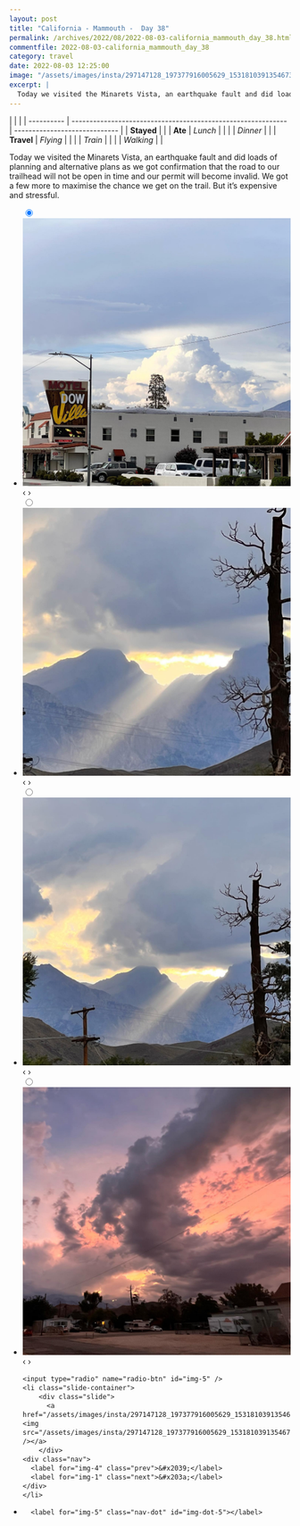 ```yaml
---
layout: post
title: "California - Mammouth -  Day 38"
permalink: /archives/2022/08/2022-08-03-california_mammouth_day_38.html
commentfile: 2022-08-03-california_mammouth_day_38
category: travel
date: 2022-08-03 12:25:00
image: "/assets/images/insta/297147128_197377916005629_1531810391354673440_n_17960992951881928.jpg"
excerpt: |
  Today we visited the Minarets Vista, an earthquake fault and did loads of planning and alternative plans as we got confirmation that the road to our trailhead will not be open in time and our permit will become invalid. We got a few more to maximise the chance we get on the trail. But it’s expensive and stressful.
---
```


|            |                                                              |
| ---------- | ------------------------------------------------------------ | ----------------------------- |
| **Stayed** |  |
| **Ate**    | _Lunch_                                                      |          |
|            | _Dinner_                                                     |          |
| **Travel** | _Flying_                                                     |          |
|            | _Train_                                                      |          |
|            | _Walking_                                                    |          |


Today we visited the Minarets Vista, an earthquake fault and did loads of planning and alternative plans as we got confirmation that the road to our trailhead will not be open in time and our permit will become invalid. We got a few more to maximise the chance we get on the trail. But it’s expensive and stressful.


<ul class="slides">
    <input type="radio" name="radio-btn" id="img-1" checked="checked" />
    <li class="slide-container">
        <div class="slide">
          <a href="/assets/images/insta/297341677_2605791389558128_5487432772169893260_n_17979474040558077.jpg"><img src="/assets/images/insta/297341677_2605791389558128_5487432772169893260_n_17979474040558077.jpg" /></a>
        </div>
    <div class="nav">
      <label for="img-5" class="prev">&#x2039;</label>
      <label for="img-2" class="next">&#x203a;</label>
    </div>
    </li>
        <input type="radio" name="radio-btn" id="img-2"  />
    <li class="slide-container">
        <div class="slide">
          <a href="/assets/images/insta/297083026_829219514665390_557422185188509524_n_18208993630082970.jpg"><img src="/assets/images/insta/297083026_829219514665390_557422185188509524_n_18208993630082970.jpg" /></a>
        </div>
    <div class="nav">
      <label for="img-1" class="prev">&#x2039;</label>
      <label for="img-3" class="next">&#x203a;</label>
    </div>
    </li>
        <input type="radio" name="radio-btn" id="img-3"  />
    <li class="slide-container">
        <div class="slide">
          <a href="/assets/images/insta/297183262_114593451230787_4651253721078110376_n_17905366829531165.jpg"><img src="/assets/images/insta/297183262_114593451230787_4651253721078110376_n_17905366829531165.jpg" /></a>
        </div>
    <div class="nav">
      <label for="img-2" class="prev">&#x2039;</label>
      <label for="img-4" class="next">&#x203a;</label>
    </div>
    </li>
        <input type="radio" name="radio-btn" id="img-4"  />
    <li class="slide-container">
        <div class="slide">
          <a href="/assets/images/insta/297091328_138916918545823_8253286397823914430_n_17876876153675601.jpg"><img src="/assets/images/insta/297091328_138916918545823_8253286397823914430_n_17876876153675601.jpg" /></a>
        </div>
    <div class="nav">
      <label for="img-3" class="prev">&#x2039;</label>
      <label for="img-5" class="next">&#x203a;</label>
    </div>
    </li>
    
    <input type="radio" name="radio-btn" id="img-5" />
    <li class="slide-container">
        <div class="slide">
          <a href="/assets/images/insta/297147128_197377916005629_1531810391354673440_n_17960992951881928.jpg"><img src="/assets/images/insta/297147128_197377916005629_1531810391354673440_n_17960992951881928.jpg" /></a>
        </div>
    <div class="nav">
      <label for="img-4" class="prev">&#x2039;</label>
      <label for="img-1" class="next">&#x203a;</label>
    </div>
    </li>
			
<li class="nav-dots">
      <label for="img-1" class="nav-dot" id="img-dot-1"></label>
      <label for="img-2" class="nav-dot" id="img-dot-2"></label>
      <label for="img-3" class="nav-dot" id="img-dot-3"></label>
      <label for="img-4" class="nav-dot" id="img-dot-4"></label>

      <label for="img-5" class="nav-dot" id="img-dot-5"></label>

</li>
</ul>        
             

		